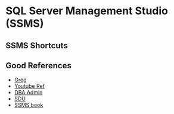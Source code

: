 
SQL Server Management Studio (SSMS)
====

SSMS Shortcuts
----


Good References
----

- [Greg](http://GregLow.com)
- [Youtube Ref](https://www.youtube.com/watch?v=e476ZvVRuA0&t=443s)
- [DBA Admin](https://www.youtube.com/channel/UCfo-suRFU3sBL5eOOv4XOVg/playlists)
- [SDU](http://sdutools.sqldownunder.com)
- [SSMS book](http://ssmsbook.sqldownunder.com)